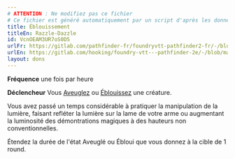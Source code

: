 ```yaml
---
# ATTENTION : Ne modifiez pas ce fichier
# Ce fichier est généré automatiquement par un script d'après les données du module Foundry VTT officiel et de sa traduction
title: Éblouissement
titleEn: Razzle-Dazzle
id: VcnOEAM3UR7oS0D5
urlFr: https://gitlab.com/pathfinder-fr/foundryvtt-pathfinder2-fr/-/blob/master/data/feats/VcnOEAM3UR7oS0D5.htm
urlEn: https://gitlab.com/hooking/foundry-vtt---pathfinder-2e/-/blob/master/packs/data/feats.db/razzle-dazzle.json
layout: dons
---
```

**Fréquence** une fois par heure

**Déclencheur** Vous [Aveuglez](../conditions/aveuglé.md) ou [Éblouissez](../conditions/ébloui.md) une créature.

Vous avez passé un temps considérable à pratiquer la manipulation de la lumière, faisant refléter la lumière sur la lame de votre arme ou augmentant la luminosité des démontrations magiques à des hauteurs non conventionnelles.

Étendez la durée de l'état Aveuglé ou Ébloui que vous donnez à la cible de 1 round.
